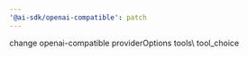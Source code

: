```yaml
---
'@ai-sdk/openai-compatible': patch
---
```


change openai-compatible providerOptions tools\ tool_choice
